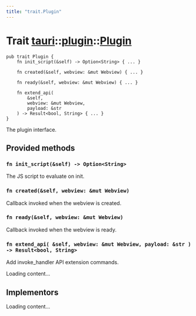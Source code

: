 ```yaml
---
title: "trait.Plugin"
---
```


# Trait [tauri](/docs/api/rust/tauri/../index.html)::​[plugin](/docs/api/rust/tauri/index.html)::​[Plugin](/docs/api/rust/tauri/)

    pub trait Plugin {
        fn init_script(&self) -> Option<String> { ... }

        fn created(&self, webview: &mut Webview) { ... }

        fn ready(&self, webview: &mut Webview) { ... }

        fn extend_api(
            &self, 
            webview: &mut Webview, 
            payload: &str
        ) -> Result<bool, String> { ... }
    }

The plugin interface.

## Provided methods

### `fn init_script(&self) -> Option<String>`

The JS script to evaluate on init.

### `fn created(&self, webview: &mut Webview)`

Callback invoked when the webview is created.

### `fn ready(&self, webview: &mut Webview)`

Callback invoked when the webview is ready.

### `fn extend_api( &self, webview: &mut Webview, payload: &str ) -> Result<bool, String>`

Add invoke_handler API extension commands.

Loading content...

## Implementors

Loading content...
